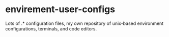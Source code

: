 # envirement-user-configs
Lots of .* configuration files, my own repository of unix-based environment configurations, terminals, and code editors.
